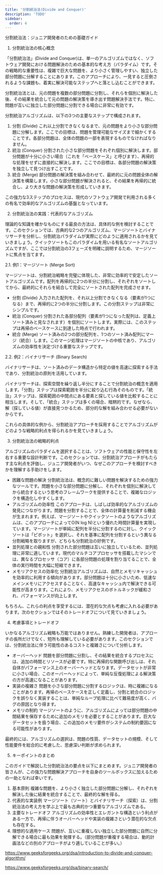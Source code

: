 ```yaml
---
title: '分割統治法(Divide and Conquer)'
description: 'TODO'
sidebar:
  order: 4
---
```


分割統治法：ジュニア開発者のための基礎ガイド

1. 分割統治法の核心概念

「分割統治法」(Divide and Conquer)は、単一のアルゴリズムではなく、ソフトウェア開発における問題解決のための基本的な考え方（パラダイム）です。その戦略的な重要性は、複雑で巨大な問題を、より小さく管理しやすい、独立した部分問題に分解することにあります。このアプローチにより、一見すると圧倒されるような課題も、着実に解決可能なステップへと落とし込むことができます。

分割統治法とは、元の問題を複数の部分問題に分割し、それらを個別に解決した後、その結果を統合して元の問題の解決策を導き出す問題解決手法です。特に、問題が互いに独立した部分問題に分割できる場合に非常に有効です。

分割統治アルゴリズムは、以下の3つの主要なステップで構成されます。

1. 分割 (Divide) これ以上分割できなくなるまで、元の問題をより小さな部分問題に分解します。ここでの目標は、問題を管理可能なサイズまで細かくすることです。各部分問題は、全体の問題の一部を表現するものでなければなりません。
2. 統治 (Conquer) 分割された小さな部分問題をそれぞれ個別に解決します。部分問題が十分に小さい場合（これを「ベースケース」と呼びます）、再帰的な処理をせずに直接的に解決します。ここでの目標は、各部分問題の解決策を独立して見つけ出すことです。
3. 統合 (Merge) 部分問題の解決策を組み合わせて、最終的に元の問題全体の解決策を構築します。小さな部分問題が解決されると、その結果を再帰的に統合し、より大きな問題の解決策を形成していきます。

この強力な3ステップのプロセスは、現代のソフトウェア開発で利用される多くの有名で効率的なアルゴリズムの基盤となっています。

2. 分割統治法の実践：代表的なアルゴリズム

理論的な知識を確かなものにする最良の方法は、具体的な例を検討することです。このセクションでは、古典的な2つのアルゴリズム、マージソートとバイナリサーチを分析し、分割統治パラダイムが実際にどのように適用されるかを見ていきましょう。クイックソートもこのパラダイムを用いる有名なソートアルゴリズムですが、ここでは分割統治の3フェーズを明確に説明するため、マージソートに焦点を当てます。

2.1. 例1：マージソート (Merge Sort)

マージソートは、分割統治戦略を完璧に体現した、非常に効率的で安定したソートアルゴリズムです。配列を再帰的に2つの半分に分割し、それぞれをソートしてから、最終的にそれらを結合して完全にソートされた配列を完成させます。

* 分割 (Divide) 入力された配列を、それ以上分割できなくなる（要素が1つになる）まで、再帰的に2つの半分に分割します。この分割ステップは非常にシンプルです。
* 統治 (Conquer) 分割された各部分配列（要素が1つになった配列は、定義上ソート済みと見なされます）を個別にソートします。実際には、このステップは再帰のベースケースに到達した時点で行われます。
* 統合 (Merge) ソート済みの2つの部分配列を、1つのソート済み配列にマージ（統合）します。このマージ処理はマージソートの中核であり、アルゴリズムの効率性を決定づける重要なステップです。

2.2. 例2：バイナリサーチ (Binary Search)

バイナリサーチは、ソート済みのデータ構造から特定の値を高速に探索する手法であり、分割統治の原則を活用しています。

バイナリサーチは、探索空間を繰り返し半分にすることで分割統治の概念を適用します。「分割」ステップは探索範囲を半分に絞り込む行為そのものです。「統治」ステップは、探索範囲の中間点にある要素と探している値を比較することに相当します。そして、「統合」ステップは多くの場合、暗黙的です。なぜなら、解（探している値）が直接見つかるため、部分的な解を組み合わせる必要がないからです。

これらの具体的な例から、分割統治アプローチを採用することでアルゴリズムがどのような戦略的利点を得られるかを見ていきましょう。

3. 分割統治法の戦略的利点

アルゴリズムのパラダイムを選択することは、ソフトウェアの性能と保守性を左右する重要な設計判断です。このセクションでは、分割統治アプローチがもたらす主な利点を評価し、ジュニア開発者がいつ、なぜこのアプローチを検討すべきかを理解する手助けをします。

* 困難な問題の解決 分割統治法は、概念的に難しい問題を解決するための強力なツールです。問題を小さな部分問題に分解し、それぞれを個別に解決してから統合するという思考のフレームワークを提供することで、複雑なロジックを構造化しやすくします。
* アルゴリズムの効率性 このアプローチは、しばしば効率的なアルゴリズムの発見につながります。問題を分割することで、全体の計算量を削減する機会が生まれます。例えば、マージソートやクイックソートのようなアルゴリズムは、このアプローチによってO(N log N)という優れた時間計算量を実現しています。マージソートが単純に配列を半分に分割するのに対し、クイックソートは「ピボット」を選択し、それを基準に配列を分割するという異なる分割戦略を取りますが、どちらも分割統治の好例です。
* 並列処理との親和性 分割された部分問題は互いに独立しているため、並列処理に非常に適しています。現代のマルチコアプロセッサを搭載したマシンでは、異なるプロセッサ（コア）に各部分問題の処理を割り当てることで、全体の実行時間を大幅に短縮できます。
* メモリアクセスの効率化 分割統治アルゴリズムは、自然とメモリキャッシュを効率的に利用する傾向があります。部分問題は十分に小さいため、低速なメインメモリにアクセスすることなく、高速なキャッシュ内で解決できる可能性が高まります。これにより、メモリアクセスのボトルネックが緩和され、パフォーマンスが向上します。

もちろん、これらの利点を享受するには、潜在的な欠点も考慮に入れる必要があります。次のセクションではそのトレードオフについて見ていきましょう。

4. 考慮事項とトレードオフ

いかなるアルゴリズム戦略も万能ではありません。熟練した開発者は、アプローチの長所だけでなく、短所も理解している必要があります。このセクションでは、分割統治法に伴う可能性のあるコストと複雑さについて分析します。

* オーバーヘッド 問題を部分問題に分割し、その結果を統合するプロセスには、追加の時間とリソースが必要です。特に再帰的な関数呼び出しは、それ自体がパフォーマンス上のオーバーヘッドとなります。データセットが非常に小さい場合、このオーバーヘッドによって、単純な反復処理による解決策の方が高速になることがあります。
* 実装の複雑さ 問題を小さな部分問題に分割するロジックは、時に複雑になることがあります。再帰のベースケースを正しく定義し、分割と統合のロジックを誤りなく実装することは、単純なループ処理に比べて難易度が高く、バグの原因となり得ます。
* メモリの制約 マージソートのように、アルゴリズムによっては部分問題の中間結果を保存するために追加のメモリを必要とすることがあります。巨大なデータセットを扱う場合、この追加のメモリ要件がシステムの制約要因になる可能性があります。

最終的には、アルゴリズムの選択は、問題の性質、データセットの規模、そして性能要件を総合的に考慮した、思慮深い判断が求められます。

5. キーポイントのまとめ

このガイドで解説した分割統治法の要点を以下にまとめます。ジュニア開発者の皆さんが、この強力な問題解決アプローチを自身のツールボックスに加えるための一助となれば幸いです。

1. 基本原則 複雑な問題を、より小さく独立した部分問題に分解し、それぞれを解決した後に結果を統合することで、最終的な解を得る。
2. 代表的な実装例 マージソート（ソート）とバイナリサーチ（探索）は、分割統治法の考え方を学ぶ上で最も古典的かつ重要なアルゴリズムである。
3. 主要なトレードオフ アルゴリズムの効率性とエレガントな構造という利点がある一方で、再帰に伴うオーバーヘッドや実装の複雑さという潜在的な欠点も存在する。
4. 理想的な適用ケース 問題が、互いに重複しない独立した部分問題に自然に分解できる場合に最も効果を発揮する。（部分問題が重複する場合は、動的計画法などの別のアプローチがより適していることが多い。）



https://www.geeksforgeeks.org/dsa/introduction-to-divide-and-conquer-algorithm/

https://www.geeksforgeeks.org/dsa/binary-search/

